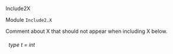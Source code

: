 Include2X

 Module `Include2.X`


Comment about X that should not appear when including X below.<a id="type-t"></a>
###### &nbsp; type t = int

